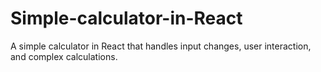 # Simple-calculator-in-React
 A simple calculator in React that handles input changes, user interaction, and complex calculations.
